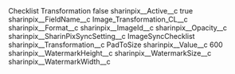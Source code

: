 <?xml version="1.0" encoding="UTF-8"?>
<CustomMetadata xmlns="http://soap.sforce.com/2006/04/metadata" xmlns:xsi="http://www.w3.org/2001/XMLSchema-instance" xmlns:xsd="http://www.w3.org/2001/XMLSchema">
    <label>Checklist Transformation</label>
    <protected>false</protected>
    <values>
        <field>sharinpix__Active__c</field>
        <value xsi:type="xsd:boolean">true</value>
    </values>
    <values>
        <field>sharinpix__FieldName__c</field>
        <value xsi:type="xsd:string">Image_Transformation_CL__c</value>
    </values>
    <values>
        <field>sharinpix__Format__c</field>
        <value xsi:nil="true"/>
    </values>
    <values>
        <field>sharinpix__ImageId__c</field>
        <value xsi:nil="true"/>
    </values>
    <values>
        <field>sharinpix__Opacity__c</field>
        <value xsi:nil="true"/>
    </values>
    <values>
        <field>sharinpix__SharinPixSyncSetting__c</field>
        <value xsi:type="xsd:string">ImageSyncChecklist</value>
    </values>
    <values>
        <field>sharinpix__Transformation__c</field>
        <value xsi:type="xsd:string">PadToSize</value>
    </values>
    <values>
        <field>sharinpix__Value__c</field>
        <value xsi:type="xsd:string">600</value>
    </values>
    <values>
        <field>sharinpix__WatermarkHeight__c</field>
        <value xsi:nil="true"/>
    </values>
    <values>
        <field>sharinpix__WatermarkSize__c</field>
        <value xsi:nil="true"/>
    </values>
    <values>
        <field>sharinpix__WatermarkWidth__c</field>
        <value xsi:nil="true"/>
    </values>
</CustomMetadata>
